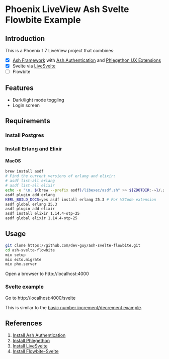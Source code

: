 # Phoenix LiveView Ash Svelte Flowbite Example

## Introduction

This is a Phoenix 1.7 LiveView project that combines:

- [x] [Ash Framework](https://ash-hq.org) with [Ash Authentication](https://github.com/team-alembic/ash_authentication) and [Phlegethon UX Extensions](https://github.com/frankdugan3/phlegethon) 
- [x] Svelte via [LiveSvelte](https://github.com/woutdp/live_svelte)
- [ ] Flowbite

## Features

- Dark/light mode toggling
- Login screen

## Requirements

### Install Postgres

### Install Erlang and Elixir

#### MacOS

```sh
brew install asdf
# Find the current versions of erlang and elixir:
# asdf list-all erlang
# asdf list-all elixir
echo -e "\n. $(brew --prefix asdf)/libexec/asdf.sh" >> ${ZDOTDIR:-~}/.zshrc
asdf plugin add erlang
KERL_BUILD_DOCS=yes asdf install erlang 25.3 # For VSCode extension
asdf global erlang 25.3
asdf plugin add elixir
asdf install elixir 1.14.4-otp-25
asdf global elixir 1.14.4-otp-25
```

## Usage

```sh
git clone https://github.com/dev-guy/ash-svelte-flowbite.git
cd ash-svelte-flowbite
mix setup
mix ecto.migrate
mix phx.server
```

Open a browser to http://localhost:4000

### Svelte example

Go to http://localhost:4000/svelte

This is similar to the [basic number increment/decrement example](https://svelte.dev/repl/65fc4b475b884dcba414139848ff02ef?version=3.29.0).

## References

1. [Install Ash Authentication](https://hexdocs.pm/ash_authentication_phoenix/getting-started-with-ash-authentication-phoenix.html)
2. [Install Phlegethon](https://github.com/frankdugan3/phlegethon/blob/main/documentation/tutorials/get-started.md)
3. [Install LiveSvelte](https://github.com/woutdp/live_svelte/blob/master/README.md)
4. [Install Flowbite-Svelte](https://medium.com/mkdir-awesome/getting-started-with-flowbite-svelte-37b086ce9db5)
